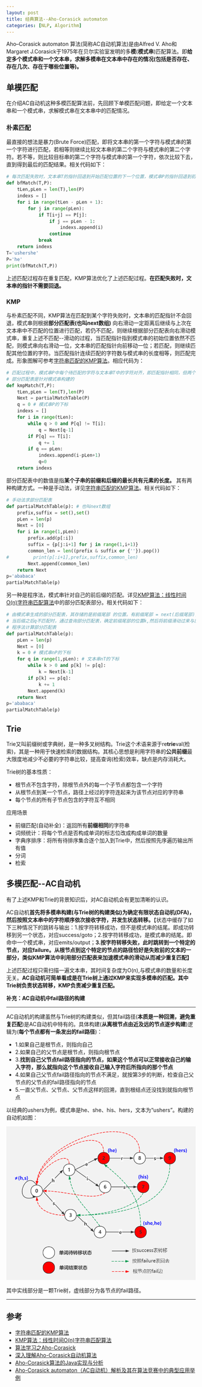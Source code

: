 ```yaml
---
layout: post
title: 经典算法--Aho-Corasick automaton
categories: [NLP, Algorithm] 
---
```


Aho–Corasick automaton 算法(简称AC自动机算法)是由Alfred V. Aho和Margaret J.Corasick于1975年在贝尔实验室发明的多**模**(**模式串**)匹配算法。即**给定多个模式串和一个文本串，求解多模串在文本串中存在的情况(包括是否存在、存在几次、存在于哪些位置等)。**

## 单模匹配
在介绍AC自动机这种多模匹配算法前，先回顾下单模匹配问题，即给定一个文本串和一个模式串，求解模式串在文本串中的匹配情况。

### 朴素匹配
最直接的想法是暴力(Brute Force)匹配，即将文本串的第一个字符与模式串的第一个字符进行匹配，若相等则继续比较文本串的第二个字符与模式串的第二个字符。若不等，则比较目标串的第二个字符与模式串的第一个字符，依次比较下去，直到得到最后的匹配结果。相关代码如下：

```python
# 每次匹配失败时，文本串T的指针回退到开始匹配位置的下一个位置，模式串P的指针回退到初始位置，然后重新开始匹配
def bfMatch(T,P):
    tLen,pLen = len(T),len(P)
    indexs = []
    for i in range(tLen - pLen + 1):
        for j in range(pLen):
            if T[i+j] == P[j]:
                if j == pLen - 1:
                    indexs.append(i)
                continue
            break
    return indexs
T='ushershe' 
P='he' 
print(bfMatch(T,P))
```

上述匹配过程存在重复匹配，KMP算法优化了上述匹配过程。**在匹配失败时，文本串的指针不需要回退。** 

### KMP
与朴素匹配不同，KMP算法在匹配到某个字符失败时，文本串的匹配指针不会回退，模式串则根据**部分匹配表(也叫next数组)** 向右滑动一定距离后继续与上次在文本串中不匹配的位置进行匹配，若仍不匹配，则继续根据部分匹配表向右滑动模式串，重复上述不匹配--滑动的过程，当匹配指针指到模式串的初始位置依然不匹配，则模式串向右滑动一位，文本串的匹配指针向前移动一位；若匹配，则继续匹配其他位置的字符。当匹配指针连续匹配的字符数与模式串的长度相等，则匹配完成。形象图解可参考[字符串匹配的KMP算法](http://www.ruanyifeng.com/blog/2013/05/Knuth%E2%80%93Morris%E2%80%93Pratt_algorithm.html)。相应代码为：

```python
# 匹配过程中，模式串P中每个待匹配的字符与文本串T中的字符对齐，即匹配指针相同，但两个字符串的下标不同
# 部分匹配表是针对模式串构建的
def kmpMatch(T,P):
    tLen,pLen = len(T),len(P)
    Next = partialMatchTable(P)
    q = 0 # 模式串P的下标
    indexs = []
    for i in range(tLen):
        while q > 0 and P[q] != T[i]:
            q = Next[q-1]
        if P[q] == T[i]:
            q += 1
        if q == pLen:
            indexs.append(i-pLen+1)
            q=0
    return indexs
```

部分匹配表中的数值是指**某个子串的前缀和后缀的最长共有元素的长度。** 其有两种构建方式。一种是手动法，详见[字符串匹配的KMP算法](http://www.ruanyifeng.com/blog/2013/05/Knuth%E2%80%93Morris%E2%80%93Pratt_algorithm.html)。相关代码如下：

```python
# 手动法求部分匹配表
def partialMatchTable(p): # 也叫next数组
    prefix,suffix = set(),set()
    pLen = len(p)
    Next = [0]
    for i in range(1,pLen):
        prefix.add(p[:i]) 
        suffix = {p[j:i+1] for j in range(1,i+1)}
        common_len = len((prefix & suffix or {''}).pop())
#         print(p[:i+1],prefix,suffix,common_len)
        Next.append(common_len) 
    return Next
p='ababaca'
partialMatchTable(p)
```

另一种是程序法，模式串针对自己的前后缀的匹配。详见[KMP算法：线性时间O(n)字符串匹配算法](https://blog.csdn.net/qingdujun/article/details/85281936)中的部分匹配表部分。相关代码如下：

```python
# 由模式串生成的部分匹配表，其存储的是前缀尾部 的位置。有前缀尾部 = next(后缀尾部)，
# 当后缀之后q不匹配时，通过查询部分匹配表，确定前缀尾部的位置k,然后将前缀滑动过来与后缀对齐，继续后续匹配工作
# 程序法计算部分匹配表 
def partialMatchTable(p):
    pLen = len(p)
    Next = [0]
    k = 0 # 模式串nP的下标
    for q in range(1,pLen): # 文本串nT的下标
        while k > 0 and p[k] != p[q]:
            k = Next[k-1]
        if p[k] == p[q]:
            k += 1
        Next.append(k)
    return Next
p='ababaca'
partialMatchTable(p)
```

## Trie
Trie又叫前缀树或字典树，是一种多叉树结构。Trie这个术语来源于re**trie**val(检索)，其是一种用于快速检索的数据结构。其核心思想是利用字符串的**公共前缀**最大限度地减少不必要的字符串比较，提高查询(检索)效率，缺点是内存消耗大。

Trie树的基本性质：
- 根节点不包含字符，除根节点外的每一个子节点都包含一个字符
- 从根节点到某一个节点，路径上经过的字符连起来为该节点对应的字符串
- 每个节点的所有子节点包含的字符互不相同

应用场景
- 前缀匹配(自动补全)：返回所有**前缀相同**的字符串
- 词频统计：将每个节点是否构成单词的标志位改成构成单词的数量
- 字典序排序：将所有待排序集合逐个加入到Trie中，然后按照先序遍历输出所有值
- 分词
- 检索


## 多模匹配--AC自动机
有了上述KMP和Trie的背景知识后，对AC自动机会有更加清晰的认识。

AC自动机**首先将多模串构建(与Trie树的构建类似)为确定有限状态自动机(DFA)，然后按照文本串中的字符顺序依次接收字符，并发生状态转移。**【状态中缓存了如下三种情况下的跳转与输出：1.按字符转移成功，但不是模式串的结尾。即成功转移到另一个状态，对应success/goto；2.按字符转移成功，是模式串的结尾。即命中一个模式串，对应emits/output；**3.按字符转移失败，此时跳转到一个特定的节点，对应failure。从根节点到这个特定的节点的路径恰好是失败前的文本的一部分，类似KMP算法中利用部分匹配表来加速模式串的滑动从而减少重复匹配】**

上述匹配过程只需扫描一遍文本串，其时间复杂度为O(n),与模式串的数量和长度无关。**AC自动机可简单看成是在Trie树上通过KMP来实现多模串的匹配。其中Trie树负责状态转移，KMP负责减少重复匹配。**

**补充：AC自动机中fail路径的构建**

---
AC自动机的构建虽然与Trie树的构建类似，但其fail路径(**本质是一种回溯，避免重复匹配**)是AC自动机中特有的。具体构建(**从离根节点由近及远的节点逐步构建**)逻辑为(**每个节点都有一条发出的fail路径**)：
- 1.如果自己是根节点，则指向自己
- 2.如果自己的父节点是根节点，则指向根节点
- 3.**找到自己父节点fail路径指向的节点，如果这个节点可以正常接收自己的输入字符，那么就指向这个节点接收自己输入字符后所指向的那个节点**
- 4.如果自己父节点fail路径指向的节点不满足，就按第3步的判断，检查自己父节点的父节点的fail路径指向的节点
- 5.一直父节点、父节点、父节点这样的回溯，直到根结点还没找到就指向根节点

以经典的ushers为例，模式串是he、she、his、hers，文本为“ushers”。构建的自动机如图：

![png](/assets/images/nlp/algo/ac_auto.png)

其中实线部分是一颗Trie树，虚线部分为各节点的fail路径。

---





## 参考

- [字符串匹配的KMP算法](http://www.ruanyifeng.com/blog/2013/05/Knuth%E2%80%93Morris%E2%80%93Pratt_algorithm.html)
- [KMP算法：线性时间O(n)字符串匹配算法](https://blog.csdn.net/qingdujun/article/details/85281936)
- [算法学习之Aho-Corasick](https://benarvintec.com/2018/11/26/%E7%AE%97%E6%B3%95%E5%AD%A6%E4%B9%A0%E4%B9%8BAho-Corasick/)
- [深入理解Aho-Corasick自动机算法](https://blog.csdn.net/lemon_tree12138/article/details/49335051)
- [Aho-Corasick算法的Java实现与分析](https://www.hankcs.com/program/algorithm/implementation-and-analysis-of-aho-corasick-algorithm-in-java.html)
- [Aho-Corasick automaton（AC自动机）解析及其在算法竞赛中的典型应用举例](https://www.cnblogs.com/wenzhixin/p/9448045.html)

